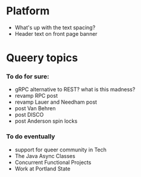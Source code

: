 # Platform

* What's up with the text spacing?
* Header text on front page banner

# Queery topics

### To do for sure:

* gRPC alternative to REST? what is this madness?
* revamp RPC post
* revamp Lauer and Needham post
* post Van Behren
* post DISCO
* post Anderson spin locks

### To do eventually

* support for queer community in Tech
* The Java Async Classes
* Concurrent Functional Projects
* Work at Portland State